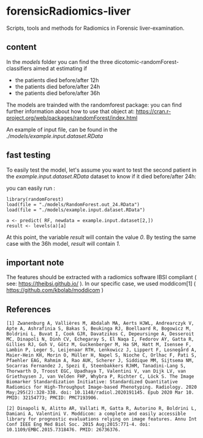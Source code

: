 # forensicRadiomics-liver
Scripts, tools and methods for Radiomics in Forensic liver-examination.

## content

In the *models* folder you can find the three dicotomic-randomForest-classifiers aimed at estimating if

* the patients died before/after 12h
* the patients died before/after 24h
* the patients died before/after 36h

The models are trainded with the randomforest package: you can find further information about how to use that object at: https://cran.r-project.org/web/packages/randomForest/index.html

An example of input file, can be found in the *./models/example.input.dataset.RData*

## fast testing

To easily test the model, let's assume you want to test the second patient in the *example.input.dataset.RData* dataset to know if it died before/after 24h:

you can easily run :


```
library(randomForest)
load(file = "./models/RandomForest.out_24.RData")
load(file = "./models/example.input.dataset.RData")

a <- predict( RF, newdata = example.input.dataset[2,])
result <- levels(a)[a]
```

At this point, the variable *result* will contain the value *0*. By testing the same case with the 36h model, *result* will contain *1*.

## important note

The features should be extracted with a radiomics software IBSI compliant ( see: https://theibsi.github.io/ ). In our specific case, we used moddicom[1] ( https://github.com/kbolab/moddicom )


## References

```
[1] Zwanenburg A, Vallières M, Abdalah MA, Aerts HJWL, Andrearczyk V, Apte A, Ashrafinia S, Bakas S, Beukinga RJ, Boellaard R, Bogowicz M, Boldrini L, Buvat I, Cook GJR, Davatzikos C, Depeursinge A, Desseroit MC, Dinapoli N, Dinh CV, Echegaray S, El Naqa I, Fedorov AY, Gatta R, Gillies RJ, Goh V, Götz M, Guckenberger M, Ha SM, Hatt M, Isensee F, Lambin P, Leger S, Leijenaar RTH, Lenkowicz J, Lippert F, Losnegård A, Maier-Hein KH, Morin O, Müller H, Napel S, Nioche C, Orlhac F, Pati S, Pfaehler EAG, Rahmim A, Rao AUK, Scherer J, Siddique MM, Sijtsema NM, Socarras Fernandez J, Spezi E, Steenbakkers RJHM, Tanadini-Lang S, Thorwarth D, Troost EGC, Upadhaya T, Valentini V, van Dijk LV, van Griethuysen J, van Velden FHP, Whybra P, Richter C, Löck S. The Image Biomarker Standardization Initiative: Standardized Quantitative Radiomics for High-Throughput Image-based Phenotyping. Radiology. 2020 May;295(2):328-338. doi: 10.1148/radiol.2020191145. Epub 2020 Mar 10. PMID: 32154773; PMCID: PMC7193906.

[2] Dinapoli N, Alitto AR, Vallati M, Gatta R, Autorino R, Boldrini L, Damiani A, Valentini V. Moddicom: a complete and easily accessible library for prognostic evaluations relying on image features. Annu Int Conf IEEE Eng Med Biol Soc. 2015 Aug;2015:771-4. doi: 10.1109/EMBC.2015.7318476. PMID: 26736376.
```
